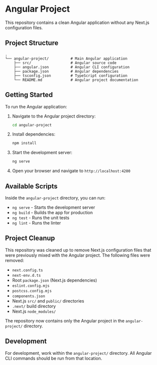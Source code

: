# Angular Project

This repository contains a clean Angular application without any Next.js configuration files.

## Project Structure

```
.
└── angular-project/          # Main Angular application
    ├── src/                  # Angular source code
    ├── angular.json          # Angular CLI configuration
    ├── package.json          # Angular dependencies
    ├── tsconfig.json         # TypeScript configuration
    └── README.md             # Angular project documentation
```

## Getting Started

To run the Angular application:

1. Navigate to the Angular project directory:
   ```bash
   cd angular-project
   ```

2. Install dependencies:
   ```bash
   npm install
   ```

3. Start the development server:
   ```bash
   ng serve
   ```

4. Open your browser and navigate to `http://localhost:4200`

## Available Scripts

Inside the `angular-project` directory, you can run:

- `ng serve` - Starts the development server
- `ng build` - Builds the app for production
- `ng test` - Runs the unit tests
- `ng lint` - Runs the linter

## Project Cleanup

This repository was cleaned up to remove Next.js configuration files that were previously mixed with the Angular project. The following files were removed:

- `next.config.ts`
- `next-env.d.ts`
- Root `package.json` (Next.js dependencies)
- `eslint.config.mjs`
- `postcss.config.mjs`
- `components.json`
- Next.js `src/` and `public/` directories
- `.next/` build directory
- Next.js `node_modules/`

The repository now contains only the Angular project in the `angular-project/` directory.

## Development

For development, work within the `angular-project/` directory. All Angular CLI commands should be run from that location.
